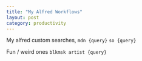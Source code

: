 ```yaml
---
title: "My Alfred Workflows"
layout: post
category: productivity
---
```


My alfred custom searches, `mdn {query}` `so {query}`

Fun / weird ones `blkmsk artist {query}`
